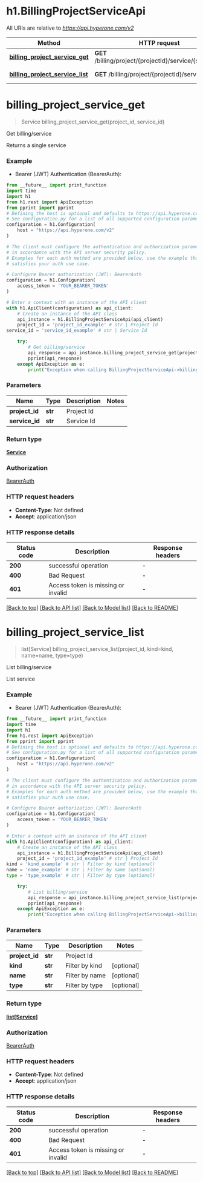 # h1.BillingProjectServiceApi

All URIs are relative to *https://api.hyperone.com/v2*

Method | HTTP request | Description
------------- | ------------- | -------------
[**billing_project_service_get**](BillingProjectServiceApi.md#billing_project_service_get) | **GET** /billing/project/{projectId}/service/{serviceId} | Get billing/service
[**billing_project_service_list**](BillingProjectServiceApi.md#billing_project_service_list) | **GET** /billing/project/{projectId}/service | List billing/service


# **billing_project_service_get**
> Service billing_project_service_get(project_id, service_id)

Get billing/service

Returns a single service

### Example

* Bearer (JWT) Authentication (BearerAuth):
```python
from __future__ import print_function
import time
import h1
from h1.rest import ApiException
from pprint import pprint
# Defining the host is optional and defaults to https://api.hyperone.com/v2
# See configuration.py for a list of all supported configuration parameters.
configuration = h1.Configuration(
    host = "https://api.hyperone.com/v2"
)

# The client must configure the authentication and authorization parameters
# in accordance with the API server security policy.
# Examples for each auth method are provided below, use the example that
# satisfies your auth use case.

# Configure Bearer authorization (JWT): BearerAuth
configuration = h1.Configuration(
    access_token = 'YOUR_BEARER_TOKEN'
)

# Enter a context with an instance of the API client
with h1.ApiClient(configuration) as api_client:
    # Create an instance of the API class
    api_instance = h1.BillingProjectServiceApi(api_client)
    project_id = 'project_id_example' # str | Project Id
service_id = 'service_id_example' # str | Service Id

    try:
        # Get billing/service
        api_response = api_instance.billing_project_service_get(project_id, service_id)
        pprint(api_response)
    except ApiException as e:
        print("Exception when calling BillingProjectServiceApi->billing_project_service_get: %s\n" % e)
```

### Parameters

Name | Type | Description  | Notes
------------- | ------------- | ------------- | -------------
 **project_id** | **str**| Project Id | 
 **service_id** | **str**| Service Id | 

### Return type

[**Service**](Service.md)

### Authorization

[BearerAuth](../README.md#BearerAuth)

### HTTP request headers

 - **Content-Type**: Not defined
 - **Accept**: application/json

### HTTP response details
| Status code | Description | Response headers |
|-------------|-------------|------------------|
**200** | successful operation |  -  |
**400** | Bad Request |  -  |
**401** | Access token is missing or invalid |  -  |

[[Back to top]](#) [[Back to API list]](../README.md#documentation-for-api-endpoints) [[Back to Model list]](../README.md#documentation-for-models) [[Back to README]](../README.md)

# **billing_project_service_list**
> list[Service] billing_project_service_list(project_id, kind=kind, name=name, type=type)

List billing/service

List service

### Example

* Bearer (JWT) Authentication (BearerAuth):
```python
from __future__ import print_function
import time
import h1
from h1.rest import ApiException
from pprint import pprint
# Defining the host is optional and defaults to https://api.hyperone.com/v2
# See configuration.py for a list of all supported configuration parameters.
configuration = h1.Configuration(
    host = "https://api.hyperone.com/v2"
)

# The client must configure the authentication and authorization parameters
# in accordance with the API server security policy.
# Examples for each auth method are provided below, use the example that
# satisfies your auth use case.

# Configure Bearer authorization (JWT): BearerAuth
configuration = h1.Configuration(
    access_token = 'YOUR_BEARER_TOKEN'
)

# Enter a context with an instance of the API client
with h1.ApiClient(configuration) as api_client:
    # Create an instance of the API class
    api_instance = h1.BillingProjectServiceApi(api_client)
    project_id = 'project_id_example' # str | Project Id
kind = 'kind_example' # str | Filter by kind (optional)
name = 'name_example' # str | Filter by name (optional)
type = 'type_example' # str | Filter by type (optional)

    try:
        # List billing/service
        api_response = api_instance.billing_project_service_list(project_id, kind=kind, name=name, type=type)
        pprint(api_response)
    except ApiException as e:
        print("Exception when calling BillingProjectServiceApi->billing_project_service_list: %s\n" % e)
```

### Parameters

Name | Type | Description  | Notes
------------- | ------------- | ------------- | -------------
 **project_id** | **str**| Project Id | 
 **kind** | **str**| Filter by kind | [optional] 
 **name** | **str**| Filter by name | [optional] 
 **type** | **str**| Filter by type | [optional] 

### Return type

[**list[Service]**](Service.md)

### Authorization

[BearerAuth](../README.md#BearerAuth)

### HTTP request headers

 - **Content-Type**: Not defined
 - **Accept**: application/json

### HTTP response details
| Status code | Description | Response headers |
|-------------|-------------|------------------|
**200** | successful operation |  -  |
**400** | Bad Request |  -  |
**401** | Access token is missing or invalid |  -  |

[[Back to top]](#) [[Back to API list]](../README.md#documentation-for-api-endpoints) [[Back to Model list]](../README.md#documentation-for-models) [[Back to README]](../README.md)

